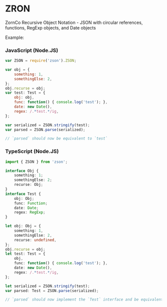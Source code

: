 # ZRON
ZornCo Recursive Object Notation - JSON with circular references, functions, RegExp objects, and Date objects


Example:

### JavaScript (Node.JS)

```javascript
var ZSON = require('zson').ZSON;

var obj = {
	something: 1,
	somethingElse: 2,
};
obj.recurse = obj;
var test: Test = {
	obj: obj,
	func: function() { console.log('test'); },
	date: new Date(),
	regex: /.*test.*/ig,
};

var serialized = ZSON.stringify(test);
var parsed = ZSON.parse(serialized);

// `parsed` should now be equivalent to `test`
```

### TypeScript (Node.JS)

```typescript
import { ZSON } from 'zson';

interface Obj {
	something: 1;
	somethingElse: 2;
	recurse: Obj;
}
interface Test {
	obj: Obj;
	func: Function;
	date: Date;
	regex: RegExp;
}

let obj: Obj = {
	something: 1,
	somethingElse: 2,
	recurse: undefined,
};
obj.recurse = obj;
let test: Test = {
	obj,
	func: function() { console.log('test'); },
	date: new Date(),
	regex: /.*test.*/ig,
};

let serialized = ZSON.stringify(test);
var parsed: Test = ZSON.parse(serialized);

// `parsed` should now implement the `Test` interface and be equivalent to `test`
```

